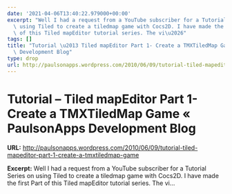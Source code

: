 ```yaml
---
date: '2021-04-06T13:40:22.979000+00:00'
excerpt: "Well I had a request from a YouTube subscriber for a Tutorial Series on\
  \ using Tiled to create a tiledmap game with Cocs2D. I have made the first Part\
  \ of this Tiled mapEditor tutorial series. The vi\u2026"
tags: []
title: "Tutorial \u2013 Tiled mapEditor Part 1- Create a TMXTiledMap Game \xAB PaulsonApps\
  \ Development Blog"
type: drop
url: http://paulsonapps.wordpress.com/2010/06/09/tutorial-tiled-mapeditor-part-1-create-a-tmxtiledmap-game
---
```


# Tutorial – Tiled mapEditor Part 1- Create a TMXTiledMap Game « PaulsonApps Development Blog

**URL:** http://paulsonapps.wordpress.com/2010/06/09/tutorial-tiled-mapeditor-part-1-create-a-tmxtiledmap-game

**Excerpt:** Well I had a request from a YouTube subscriber for a Tutorial Series on using Tiled to create a tiledmap game with Cocs2D. I have made the first Part of this Tiled mapEditor tutorial series. The vi…
